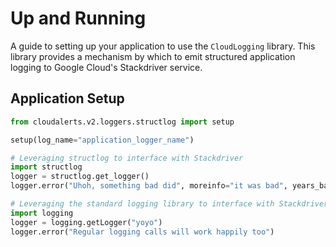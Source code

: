 # Up and Running

A guide to setting up your application to use the
`CloudLogging` library.  This library provides a mechanism
by which to emit structured application logging to
Google Cloud's Stackdriver service.

## Application Setup

```python
from cloudalerts.v2.loggers.structlog import setup

setup(log_name="application_logger_name")

# Leveraging structlog to interface with Stackdriver
import structlog
logger = structlog.get_logger()
logger.error("Uhoh, something bad did", moreinfo="it was bad", years_back_luck=5)

# Leveraging the standard logging library to interface with Stackdriver
import logging
logger = logging.getLogger("yoyo")
logger.error("Regular logging calls will work happily too")
```

